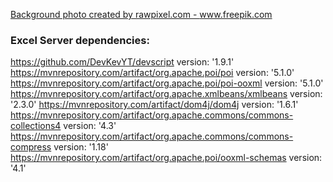 <a href="https://www.freepik.com/photos/background">Background photo created by rawpixel.com - www.freepik.com</a>

### Excel Server dependencies:

<a>https://github.com/DevKevYT/devscript</a> version: '1.9.1'
<a>https://mvnrepository.com/artifact/org.apache.poi/poi</a> version: '5.1.0'	
<a>https://mvnrepository.com/artifact/org.apache.poi/poi-ooxml</a> version: '5.1.0'
<a>https://mvnrepository.com/artifact/org.apache.xmlbeans/xmlbeans</a> version: '2.3.0'
<a>https://mvnrepository.com/artifact/dom4j/dom4j</a> version: '1.6.1'
<a>https://mvnrepository.com/artifact/org.apache.commons/commons-collections4</a> version: '4.3'
<a>https://mvnrepository.com/artifact/org.apache.commons/commons-compress</a> version: '1.18'
<a>https://mvnrepository.com/artifact/org.apache.poi/ooxml-schemas</a> version: '4.1'
